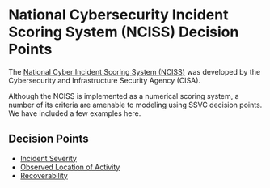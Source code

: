 # National Cybersecurity Incident Scoring System (NCISS) Decision Points

The [National Cyber Incident Scoring System (NCISS)](https://www.cisa.gov/sites/default/files/2023-01/cisa_national_cyber_incident_scoring_system_s508c.pdf)
was developed by the Cybersecurity and Infrastructure Security Agency (CISA).

Although the NCISS is implemented as a numerical scoring system, a number of
its criteria are amenable to modeling using SSVC decision points. We have
included a few examples here.

## Decision Points

<div class="grid cards" markdown>

- [Incident Severity](incident_severity.md)
- [Observed Location of Activity](observed_activity_location.md)
- [Recoverability](recoverability.md)

</div>
